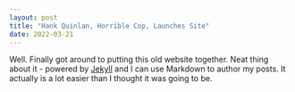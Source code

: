 ```yaml
---
layout: post
title: "Hank Quinlan, Horrible Cop, Launches Site"
date: 2022-03-21
---
```


Well. Finally got around to putting this old website together. Neat thing about it - powered by [Jekyll](http://jekyllrb.com) and I can use Markdown to author my posts. It actually is a lot easier than I thought it was going to be.
